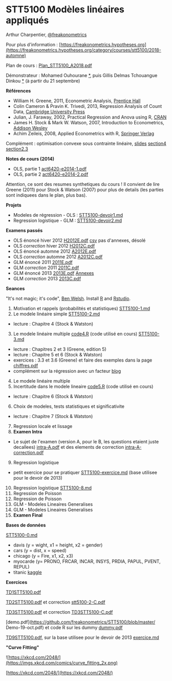 # STT5100 Modèles linéaires appliqués

Arthur Charpentier, [@freakonometrics](https://twitter.com/freakonometrics)

Pour plus d'information : [https://freakonometrics.hypotheses.org](https://freakonometrics.hypotheses.org/category/courses/stt5100/2018-automne)

Plan de cours : [Plan_STT5100_A2018.pdf](https://github.com/freakonometrics/STT5100/raw/master/Plan_STT5100_A2018.pdf)

Démonstrateur : Mohamed Ouhourane [*](https://www-s.uqam.ca/cgi-bin/regis/trcpV2.pl?nom=ouhourane&prenom=mohamed), puis Gillis Delmas Tchouangue Dinkou [*](https://www-s.uqam.ca/cgi-bin/regis/trcpV2.pl?nom=tchouangue%20dinkou&prenom=gillis%20delmas) (à partir du 21 septembre)

**Références** 
* William H. Greene, 2011, Econometric Analysis, [Prentice Hall](http://www.prenhall.com/greene/)
* Colin Cameron & Pravin K. Trivedi, 2013, Regression Analysis of Count Data, [Cambridge University Press](http://faculty.econ.ucdavis.edu/faculty/cameron/racd/count.html)
* Julian, J. Faraway, 2002, Practical Regression and Anova using R, [CRAN](https://cran.r-project.org/doc/contrib/Faraway-PRA.pdf)
* James H. Stock & Mark W. Watson, 2007, Introduction to Econometrics, [Addison Wesley](https://www.pearson.com/us/higher-education/product/Stock-Introduction-to-Econometrics-3rd-Edition/9780138009007.html)
* Achim Zeileis, 2008, Applied Econometrics with R, [Springer Verlag](https://eeecon.uibk.ac.at/~zeileis/teaching/AER/index.html)

Complément : optimisation convexe sous contrainte linéaire, [slides](www.parisschoolofeconomics.com/grenet-julien/TD/Annexe1.pdf#section.4) [section4](www.parisschoolofeconomics.com/grenet-julien/TD/Annexe1.pdf#section.4) [section2.3](https://www.math.sciences.univ-nantes.fr/~guillope/l3-osc/osc.pdf#section2.3) 

**Notes de cours (2014)**
*  OLS, partie 1 [act6420-e2014-1.pdf](https://github.com/freakonometrics/STT5100/raw/master/act6420-e2014-1.pdf)
*  OLS, partie 2 [act6420-e2014-2.pdf](https://github.com/freakonometrics/STT5100/raw/master/act6420-e2014-2.pdf)

Attention, ce sont des resumes synthetiques du cours ! Il convient de lire Greene (2011) pour Stock & Watson (2007) pour plus de details (les parties sont indiquees dans le plan, plus bas).

**Projets**
* Modeles de régression - OLS : [STT5100-devoir1.md](https://github.com/freakonometrics/STT5100/blob/master/STT5100-devoir1.md)
* Regression logistique - GLM : [STT5100-devoir2.md](https://github.com/freakonometrics/STT5100/blob/master/STT5100-devoir2.md)

**Examens passés**
* OLS énoncé hiver 2012 [H2012E.pdf](https://github.com/freakonometrics/STT5100/raw/master/act6410-h2012-enonce.pdf) [csv](http://freakonometrics.blog.free.fr/public/data/basket-exam-v2.csv) pas d'annexes, désolé
* OLS _correction_ hiver 2012 [H2012C.pdf](https://github.com/freakonometrics/STT5100/raw/master/act6410-h2012-correc.pdf)
* OLS énoncé automne 2012 [A2012E.pdf](https://github.com/freakonometrics/STT5100/raw/master/act6410-a2012-enonce.pdf)
* OLS _correction_ automne 2012 [A2012C.pdf](https://github.com/freakonometrics/STT5100/raw/master/act6410-a2012-correc.pdf)
* GLM énoncé 2011 [2011E.pdf](https://github.com/freakonometrics/STT5100/raw/master/act2040-2011-enonce.pdf)
* GLM _correction_ 2011 [2011C.pdf](https://github.com/freakonometrics/STT5100/raw/master/act2040-2011-correc.pdf)
* GLM énoncé 2013 [2013E.pdf](https://github.com/freakonometrics/STT5100/raw/master/act2040-2013-enonce.pdf) [Annexes](https://f-origin.hypotheses.org/wp-content/blogs.dir/253/files/2013/03/EXAMEN-INTRA-annexe-2040-H2013.pdf)
* GLM _correction_ 2013 [2013C.pdf](https://github.com/freakonometrics/STT5100/raw/master/act2040-2013-correc.pdf)

**Seances**

"It's not magic; it's code", [Ben Welsh](https://source.opennews.org/articles/how-we-found-new-patterns-la-homeless-arrest/).
Install [R](https://cran.r-project.org/) and [Rstudio](https://www.rstudio.com/products/rstudio/download/). 

1. Motivation et rappels (probabilités et statistiques) [STT5100-1.md](https://github.com/freakonometrics/STT5100/blob/master/STT5100-1.md)
2. Le modele linéaire simple [STT5100-2.md](https://github.com/freakonometrics/STT5100/blob/master/STT5100-2.md)
- lecture : Chapitre 4 (Stock & Watston)
3. Le modele linéaire multiple [code4.R](https://github.com/freakonometrics/STT5100/blob/master/code4.R) (code utilisé en cours) [STT5100-3.md](https://github.com/freakonometrics/STT5100/blob/master/STT5100-3.md)
- lecture : Chapitres 2 et 3 (Greene, edition 5)
- lecture : Chapitre  5 et 6 (Stock & Watston)
- exercices : 3.3 et 3.6 (Greene) et faire des exemples dans la page [chiffres.pdf](https://github.com/freakonometrics/STT5100/raw/master/STT5100_donnees_chiffres.pdf)
- complément sur la régression avec un facteur [blog](https://freakonometrics.hypotheses.org/55142)
4. Le modele linéaire multiple
5. Incertitude dans le modele lineaire [code5.R](https://github.com/freakonometrics/STT5100/blob/master/code5.R) (code utilisé en cours) 
- lecture : Chapitre  6 (Stock & Watston)
6. Choix de modeles, tests statistiques et significativite
- lecture : Chapitre  7 (Stock & Watston)
7. Regression locale et lissage
8. **Examen Intra**
- Le sujet de l'examen (version A, pour le B, les questions etaient juste decallees) [intra-A.pdf](https://github.com/freakonometrics/STT5100/raw/master/Exam_STT5100_Aut_2018_intra-A.pdf) et des elements de correction [intra-A-correction.pdf](https://github.com/freakonometrics/STT5100/raw/master/Exam_STT5100_Aut_2018_intra-A-correction.pdf)
9. Regression logistique
- petit exercice pour se pratiquer [STT5100-exercice.md](https://github.com/freakonometrics/STT5100/blob/master/STT5100-exercice.md) (base utilisee pour le devoir de 2013)
10. Regression logistique [STT5100-8.md](https://github.com/freakonometrics/STT5100/blob/master/STT5100-8.md)
11. Regression de Poisson
12. Regression de Poisson 
13. GLM - Modeles Lineaires Generalises
14. GLM - Modeles Lineaires Generalises
15. **Examen Final**

**Bases de données**

[STT5100-0.md](https://github.com/freakonometrics/STT5100/blob/master/STT5100-0.md)

* davis (y = wight, x1 = height, x2 = gender)
* cars (y = dist, x = speed)
* chicago (y = Fire, x1, x2, x3)
* myocarde (y= PRONO, FRCAR, INCAR, INSYS, PRDIA, PAPUL, PVENT, REPUL)
* titanic [kaggle](https://www.kaggle.com/c/titanic/data)

**Exercices**

[TD1STT5100.pdf](https://github.com/freakonometrics/STT5100/blob/master/TD1STT5100.pdf)

[TD2STT5100.pdf](https://github.com/freakonometrics/STT5100/blob/master/TD2STT5100.pdf) et correction [stt5100-2-C.pdf](https://github.com/freakonometrics/STT5100/blob/master/stt5100-2-C.pdf)

[TD3STT5100.pdf](https://github.com/freakonometrics/STT5100/blob/master/TD3STT5100.pdf) et correction [TD3STT5100-C.pdf](https://github.com/freakonometrics/STT5100/blob/master/TD3STT5100-C.pdf)

[demo.pdf](https://github.com/freakonometrics/STT5100/blob/master/ 	Demo-19-oct.pdf) et code R sur les dummy [dummy.pdf](https://github.com/freakonometrics/STT5100/blob/master/dummy-19-oct.pdf)

[TD9STT5100.pdf](https://github.com/freakonometrics/STT5100/blob/master/TD3STT5100.pdf), sur la base utilisee pour le devoir de 2013 [exercice.md](https://github.com/freakonometrics/STT5100/blob/master/STT5100-exercice.md) 

**"Curve Fitting"**

![https://xkcd.com/2048/](https://imgs.xkcd.com/comics/curve_fitting_2x.png)

[https://xkcd.com/2048/](https://xkcd.com/2048/)

